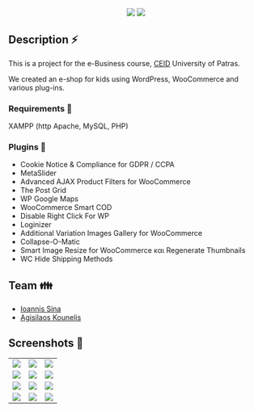 <p align="center">
	<img src="https://user-images.githubusercontent.com/49285637/139726965-ce503f0e-979f-4416-9d1b-751560d2a77d.png" />
	<img  src="https://user-images.githubusercontent.com/49285637/139727972-1ca43ac6-6d47-495d-8aa1-01d7118b3ae5.png" />
</p>

## Description ⚡
This is a project for the e-Business course, [CEID](https://www.ceid.upatras.gr/en) University of Patras.

We created an e-shop for kids using WordPress, WooCommerce and various plug-ins.

### Requirements :wrench:
XAMPP (http Apache, MySQL, PHP)

### Plugins :electric_plug:
- Cookie Notice & Compliance for GDPR / CCPA
- MetaSlider
- Advanced AJAX Product Filters for WooCommerce
- The Post Grid
- WP Google Maps
- WooCommerce Smart COD
- Disable Right Click For WP
- Loginizer
- Additional Variation Images Gallery for WooCommerce
- Collapse-O-Matic
- Smart Image Resize for WooCommerce και Regenerate Thumbnails
- WC Hide Shipping Methods


## Team 👪
- [Ioannis Sina](https://github.com/IoannisSina)
- [Agisilaos Kounelis](https://github.com/kounelisagis)


## Screenshots :camera_flash:

<table>
  <tr>
    <td valign="top"><img src="https://user-images.githubusercontent.com/36283973/139730511-c45b1881-ae7e-4383-91a7-648a3db3ce69.png"></td>
    <td valign="top"><img src="https://user-images.githubusercontent.com/36283973/139730515-2f29e261-8854-49ae-ad56-8be4e58a4c32.png"></td>
    <td valign="top"><img src="https://user-images.githubusercontent.com/36283973/139730521-f979eebc-58ac-467c-8962-a677b417a473.png"></td>
  </tr>
  <tr>
    <td valign="top"><img src="https://user-images.githubusercontent.com/36283973/139730523-e3ab7f0f-de17-4a78-99c4-44dc661bc6d9.png"></td>
    <td valign="top"><img src="https://user-images.githubusercontent.com/36283973/139730526-44dda3fa-02d5-4f72-aefa-d2ea666f8b57.png"></td>
    <td valign="top"><img src="https://user-images.githubusercontent.com/36283973/139730529-6ee59a40-4049-4007-bf60-1dfc96c5e7ce.png"></td>
  </tr>
  <tr>
    <td valign="top"><img src="https://user-images.githubusercontent.com/36283973/139730535-63e28f40-2225-4eaf-b0da-a8e8554ab8cd.png"></td>
    <td valign="top"><img src="https://user-images.githubusercontent.com/36283973/139730537-68d93486-0037-4ab1-92c6-7ee694f866b2.png"></td>
    <td valign="top"><img src="https://user-images.githubusercontent.com/36283973/139730538-8b355ac1-7b7b-42b9-917f-fc1ae01f459e.png"></td>
  </tr>
  <tr>
    <td valign="top"><img src="https://user-images.githubusercontent.com/36283973/139730542-69dda77d-3b88-45e9-a164-cf2e70189419.png"></td>
    <td valign="top"><img src="https://user-images.githubusercontent.com/36283973/139730545-d585a830-191f-441b-ba0c-c87cad39f721.png"></td>
    <td valign="top"><img src="https://user-images.githubusercontent.com/36283973/139730547-80ac07da-283d-4fc6-83e6-4b57c3f6d73c.png"></td>
  </tr>
</table>
	 

